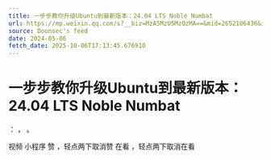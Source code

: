 ```yaml
---
title: 一步步教你升级Ubuntu到最新版本：24.04 LTS Noble Numbat
url: https://mp.weixin.qq.com/s?__biz=MzA5MzU5MzQzMA==&mid=2652106436&idx=1&sn=d5e317a1d05f3df91636100ec4ac42a1
source: Doonsec's feed
date: 2024-05-06
fetch_date: 2025-10-06T17:13:45.676910
---
```


# 一步步教你升级Ubuntu到最新版本：24.04 LTS Noble Numbat

：
，
。

视频
小程序
赞
，轻点两下取消赞
在看
，轻点两下取消在看